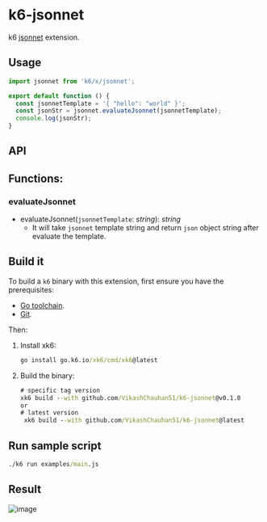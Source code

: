 # k6-jsonnet
k6 [jsonnet](https://jsonnet.org/) extension.

## Usage
```js
import jsonnet from 'k6/x/jsonnet';

export default function () {
  const jsonnetTemplate = '{ "hello": "world" }';
  const jsonStr = jsonnet.evaluateJsonnet(jsonnetTemplate);
  console.log(jsonStr);
}

```

## API
Functions:
----
### evaluateJsonnet
- evaluateJsonnet(`jsonnetTemplate`: *string*): *string*
    - It will take `jsonnet` template string and return `json` object string after evaluate the template.


## Build it
To build a `k6` binary with this extension, first ensure you have the prerequisites:
  - [Go toolchain](https://go101.org/article/go-toolchain.html).
  - [Git](https://git-scm.com/).
  

  Then:

1. Install xk6:
    ```cmd
    go install go.k6.io/xk6/cmd/xk6@latest
    ```
2. Build the binary:
    ```cmd
    # specific tag version
    xk6 build --with github.com/VikashChauhan51/k6-jsonnet@v0.1.0
    or
    # latest version
     xk6 build --with github.com/VikashChauhan51/k6-jsonnet@latest
    ```

## Run sample script

```cmd
./k6 run examples/main.js

```

## Result
![image](https://github.com/VikashChauhan51/k6-jsonnet/assets/14816038/936550a2-c43f-4070-8f0c-103cef4188cc)
